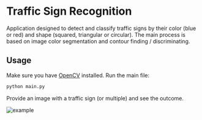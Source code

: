 # Traffic Sign Recognition
Application designed to detect and classify traffic signs by their color (blue or red) and shape (squared, triangular or circular). The main process is based on image color segmentation and contour finding / discriminating.

## Usage

Make sure you have [OpenCV](https://docs.opencv.org/master/d7/d9f/tutorial_linux_install.html) installed.
Run the main file:

```bash
python main.py
```

Provide an image with a traffic sign (or multiple) and see the outcome.

![example](https://user-images.githubusercontent.com/32617691/87180703-f194b280-c2d8-11ea-8f79-269ef3054451.png)
